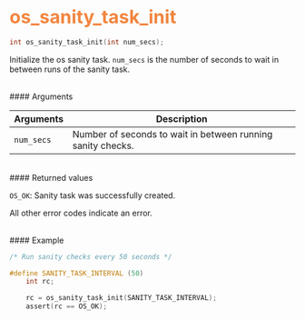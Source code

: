 ## <font color="F2853F" style="font-size:24pt"> os_sanity_task_init</font>

```c
int os_sanity_task_init(int num_secs);
```
Initialize the os sanity task.  `num_secs` is the number of seconds to wait
in between runs of the sanity task.

<br>
#### Arguments

| Arguments | Description | 
|-----------|-------------| 
| `num_secs` | Number of seconds to wait in between running sanity checks. | 

<br>
#### Returned values

`OS_OK`: Sanity task was successfully created.

All other error codes indicate an error.

<br>
#### Example

```c
/* Run sanity checks every 50 seconds */

#define SANITY_TASK_INTERVAL (50)
    int rc;

    rc = os_sanity_task_init(SANITY_TASK_INTERVAL); 
    assert(rc == OS_OK);
```

